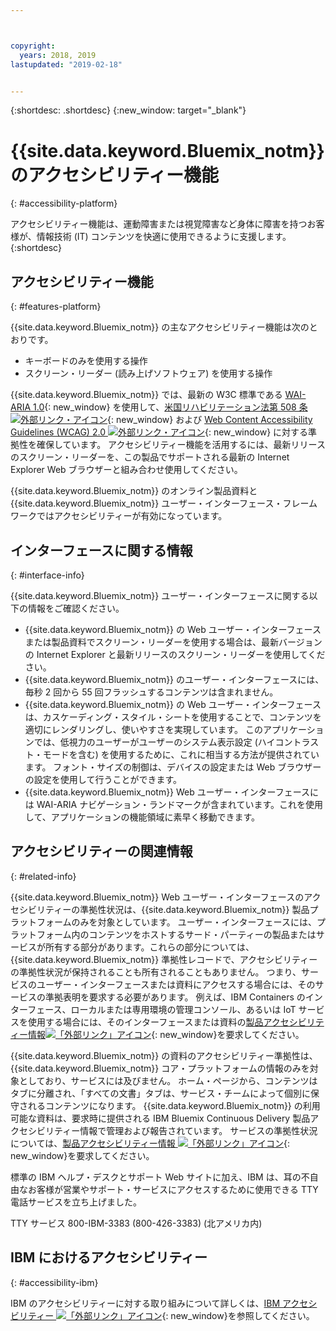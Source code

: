 ```yaml
---



copyright:
  years: 2018, 2019
lastupdated: "2019-02-18"


---
```


{:shortdesc: .shortdesc}
{:new_window: target="_blank"}

# {{site.data.keyword.Bluemix_notm}} のアクセシビリティー機能
{: #accessibility-platform}

アクセシビリティー機能は、運動障害または視覚障害など身体に障害を持つお客様が、情報技術 (IT) コンテンツを快適に使用できるように支援します。
{:shortdesc}

## アクセシビリティー機能
{: #features-platform}

{{site.data.keyword.Bluemix_notm}} の主なアクセシビリティー機能は次のとおりです。

* キーボードのみを使用する操作
* スクリーン・リーダー (読み上げソフトウェア) を使用する操作

{{site.data.keyword.Bluemix_notm}} では、最新の W3C 標準である [WAI-ARIA 1.0](http://www.w3.org/TR/wai-aria/){: new_window} を使用して、[米国リハビリテーション法第 508 条 ![外部リンク・アイコン](../../icons/launch-glyph.svg "外部リンク・アイコン")](https://www.access-board.gov/guidelines-and-standards/communications-and-it/about-the-section-508-standards/section-508-standards){: new_window} および [Web Content Accessibility Guidelines (WCAG) 2.0 ![外部リンク・アイコン](../../icons/launch-glyph.svg "外部リンク・アイコン")](http://www.w3.org/TR/WCAG20/){: new_window} に対する準拠性を確保しています。 アクセシビリティー機能を活用するには、最新リリースのスクリーン・リーダーを、この製品でサポートされる最新の Internet Explorer Web ブラウザーと組み合わせ使用してください。

{{site.data.keyword.Bluemix_notm}} のオンライン製品資料と {{site.data.keyword.Bluemix_notm}} ユーザー・インターフェース・フレームワークではアクセシビリティーが有効になっています。 


## インターフェースに関する情報
{: #interface-info}
 
{{site.data.keyword.Bluemix_notm}} ユーザー・インターフェースに関する以下の情報をご確認ください。

* {{site.data.keyword.Bluemix_notm}} の Web ユーザー・インターフェースまたは製品資料でスクリーン・リーダーを使用する場合は、最新バージョンの Internet Explorer と最新リリースのスクリーン・リーダーを使用してください。 
* {{site.data.keyword.Bluemix_notm}} のユーザー・インターフェースには、毎秒 2 回から 55 回フラッシュするコンテンツは含まれません。
* {{site.data.keyword.Bluemix_notm}} の Web ユーザー・インターフェースは、カスケーディング・スタイル・シートを使用することで、コンテンツを適切にレンダリングし、使いやすさを実現しています。 このアプリケーションでは、低視力のユーザーがユーザーのシステム表示設定 (ハイコントラスト・モードを含む) を使用するために、これに相当する方法が提供されています。 フォント・サイズの制御は、デバイスの設定または Web ブラウザーの設定を使用して行うことができます。
* {{site.data.keyword.Bluemix_notm}} Web ユーザー・インターフェースには WAI-ARIA ナビゲーション・ランドマークが含まれています。これを使用して、アプリケーションの機能領域に素早く移動できます。


## アクセシビリティーの関連情報
{: #related-info}

{{site.data.keyword.Bluemix_notm}} Web ユーザー・インターフェースのアクセシビリティーの準拠性状況は、{{site.data.keyword.Bluemix_notm}} 製品プラットフォームのみを対象としています。 ユーザー・インターフェースには、プラットフォーム内のコンテンツをホストするサード・パーティーの製品またはサービスが所有する部分があります。これらの部分については、{{site.data.keyword.Bluemix_notm}} 準拠性レコードで、アクセシビリティーの準拠性状況が保持されることも所有されることもありません。 つまり、サービスのユーザー・インターフェースまたは資料にアクセスする場合には、そのサービスの準拠表明を要求する必要があります。 例えば、IBM Containers のインターフェース、ローカルまたは専用環境の管理コンソール、あるいは IoT サービスを使用する場合には、そのインターフェースまたは資料の[製品アクセシビリティー情報![「外部リンク」アイコン](../../icons/launch-glyph.svg "「外部リンク」アイコン")](http://www-03.ibm.com/able/product_accessibility/index.html){: new_window}を要求してください。

{{site.data.keyword.Bluemix_notm}} の資料のアクセシビリティー準拠性は、{{site.data.keyword.Bluemix_notm}} コア・プラットフォームの情報のみを対象としており、サービスには及びません。 ホーム・ページから、コンテンツはタブに分離され、「すべての文書」タブは、サービス・チームによって個別に保守されるコンテンツになります。 {{site.data.keyword.Bluemix_notm}} の利用可能な資料は、要求時に提供される IBM Bluemix Continuous Delivery 製品アクセシビリティー情報で管理および報告されています。 サービスの準拠性状況については、[製品アクセシビリティー情報 ![「外部リンク」アイコン](../../icons/launch-glyph.svg "「外部リンク」アイコン")](http://www-03.ibm.com/able/product_accessibility/index.html){: new_window}を要求してください。

標準の IBM ヘルプ・デスクとサポート Web サイトに加え、IBM は、耳の不自由なお客様が営業やサポート・サービスにアクセスするために使用できる TTY 電話サービスを立ち上げました。

TTY サービス
800-IBM-3383 (800-426-3383)
(北アメリカ内)

## IBM におけるアクセシビリティー
{: #accessibility-ibm}

IBM のアクセシビリティーに対する取り組みについて詳しくは、[IBM アクセシビリティー ![「外部リンク」アイコン](../../icons/launch-glyph.svg "「外部リンク」アイコン")](http://www.ibm.com/able){: new_window}を参照してください。
